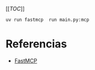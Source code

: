 [[_TOC_]]

```sh
uv run fastmcp  run main.py:mcp
```

# Referencias

- [FastMCP](https://gofastmcp.com/servers/fastmcp)